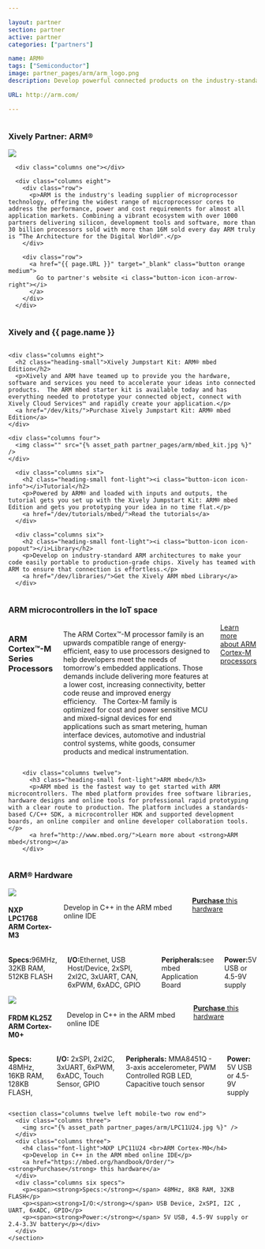 ```yaml
---

layout: partner
section: partner
active: partner
categories: ["partners"]

name: ARM®
tags: ["Semiconductor"]
image: partner_pages/arm/arm_logo.png
description: Develop powerful connected products on the industry-standard ARM architecture with mbed's native Xively support. 

URL: http://arm.com/

---
```


<section class="dev-center">

  <section class="row">
    <div class="twelve columns">
      <h1 class="big-heading font-light key-message">Xively Partner: <strong>ARM®</strong></h1>
    </div>
  </section>

  <section class="row">
      <div class="columns three">
        <img src="{{ page.image | asset_path }}" />   
      </div>

      <div class="columns one"></div>

      <div class="columns eight">        
        <div class="row">
          <p>ARM is the industry's leading supplier of microprocessor technology, offering the widest range of microprocessor cores to address the performance, power and cost requirements for almost all application markets. Combining a vibrant ecosystem with over 1000 partners delivering silicon, development tools and software, more than 30 billion processors sold with more than 16M sold every day ARM truly is “The Architecture for the Digital World®".</p>
        </div>

        <div class="row">
          <a href="{{ page.URL }}" target="_blank" class="button orange medium">
            Go to partner's website <i class="button-icon icon-arrow-right"></i>
          </a>
        </div>
      </div>
  </section>

  <section class="dev-center row">
    <div class="twelve columns">
      <h3 class="dev-section-heading heading-medium">Xively and {{ page.name }}</h3>
    </div>
  </section>

  <section class="row">  

    <div class="columns eight">
      <h2 class="heading-small">Xively Jumpstart Kit: ARM® mbed Edition</h2>
      <p>Xively and ARM have teamed up to provide you the hardware, software and services you need to accelerate your ideas into connected products.  The ARM mbed starter kit is available today and has everything needed to prototype your connected object, connect with Xively Cloud Services™ and rapidly create your application.</p>
      <a href="/dev/kits/">Purchase Xively Jumpstart Kit: ARM® mbed Edition</a>
    </div>
  
    <div class="columns four">
      <img class="" src="{% asset_path partner_pages/arm/mbed_kit.jpg %}" />
    </div>

  </section> 

  <section class="row">      

      <div class="columns six">       
        <h2 class="heading-small font-light"><i class="button-icon icon-info"></i>Tutorial</h2>
        <p>Powered by ARM® and loaded with inputs and outputs, the tutorial gets you set up with the Xively Jumpstart Kit: ARM® mbed Edition and gets you prototyping your idea in no time flat.</p>
        <a href="/dev/tutorials/mbed/">Read the tutorials</a>
      </div>
    
      <div class="columns six">
        <h2 class="heading-small font-light"><i class="button-icon icon-popout"></i>Library</h2>
        <p>Develop on industry-standard ARM architectures to make your code easily portable to production-grade chips. Xively has teamed with ARM to ensure that connection is effortless.</p>
        <a href="/dev/libraries/">Get the Xively ARM mbed Library</a>
      </div>        

  </section>  

  <section class="dev-center row">
    <div class="twelve columns">
      <h3 class="dev-section-heading heading-medium">ARM microcontrollers in the IoT space</h3>
    </div>
  </section>

  <section class="row">  
        <div class="columns twelve">      
          <h3 class="heading-small font-light">ARM Cortex™-M Series Processors</h3>
          <p>The ARM Cortex™-M processor family is an upwards compatible range of energy-efficient, easy to use processors designed to help developers meet the needs of tomorrow's embedded applications. Those demands include delivering more features at a lower cost, increasing connectivity, better code reuse and improved energy efficiency.   The Cortex-M family is optimized for cost and power sensitive MCU and mixed-signal devices for end applications such as smart metering, human interface devices, automotive and industrial control systems, white goods, consumer products and medical instrumentation.</p>
          <a href="http://www.arm.com/products/processors/cortex-m/">Learn more about ARM Cortex-M processors</a>
        </div>

        <div class="columns twelve">
          <h3 class="heading-small font-light">ARM mbed</h3>
          <p>ARM mbed is the fastest way to get started with ARM microcontrollers. The mbed platform provides free software libraries, hardware designs and online tools for professional rapid prototyping with a clear route to production. The platform includes a standards-based C/C++ SDK, a microcontroller HDK and supported development boards, an online compiler and online developer collaboration tools.</p>
          <a href="http://www.mbed.org/">Learn more about <strong>ARM mbed</strong></a>
        </div>
           

  </section>       

  <section class="dev-center row">
    <div class="twelve columns">
      <h3 class="dev-section-heading heading-medium">ARM® Hardware</h3>
    </div>
  </section>

  <section class="row">
    <section class="columns twelve left mobile-two row">
      <div class="columns three">
        <img src="{% asset_path partner_pages/arm/LPC1768.jpg %}" />            
      </div>
      <div class="columns three">
        <h4 class="font-light">NXP LPC1768 <br>ARM Cortex-M3</h4>
        <p>Develop in C++ in the ARM mbed online IDE</p>
        <a href="https://mbed.org/handbook/Order/"><strong>Purchase</strong> this hardware</a>
      </div>
      <div class="columns six specs">
        <p><span><strong>Specs:</strong></span>96MHz, 32KB RAM, 512KB FLASH</p>
        <p><span><strong>I/O:</strong></span>Ethernet, USB Host/Device, 2xSPI, 2xI2C, 3xUART, CAN, 6xPWM, 6xADC, GPIO</p>
        <p><span><strong>Peripherals:</strong></span>see mbed Application Board</p>
        <p><span><strong>Power:</strong></span>5V USB or 4.5-9V supply</p>                        
      </div>            
    </section>
    <section class="columns twelve left mobile-two row">
      <div class="columns three">
        <img src="{% asset_path partner_pages/arm/Freescale.jpg %}" />            
      </div>
      <div class="columns three">
        <h4 class="font-light">FRDM KL25Z <br>ARM Cortex-M0+</h4>
        <p>Develop in C++ in the ARM mbed online IDE</p>        
        <a href="http://uk.farnell.com/freescale-semiconductor/frdm-kl25z/kl25z-freedom-board-arm-dev-board/dp/2191861"><strong>Purchase</strong> this hardware</a>        
      </div>
      <div class="columns six specs">
        <p><span><strong>Specs:</strong></span> 48MHz, 16KB RAM, 128KB FLASH,</p>
        <p><span><strong>I/O:</strong></span> 2xSPI, 2xI2C, 3xUART, 6xPWM, 6xADC, Touch Sensor, GPIO</p>
        <p><span><strong>Peripherals:</strong></span> MMA8451Q - 3-axis accelerometer, PWM Controlled RGB LED, Capacitive touch sensor</p>
        <p><span><strong>Power:</strong></span> 5V USB or 4.5-9V supply</p></div>            
    </section>    

    <section class="columns twelve left mobile-two row end">
      <div class="columns three">
        <img src="{% asset_path partner_pages/arm/LPC11U24.jpg %}" />            
      </div>
      <div class="columns three">
        <h4 class="font-light">NXP LPC11U24 <br>ARM Cortex-M0</h4>
        <p>Develop in C++ in the ARM mbed online IDE</p>    
        <a href="https://mbed.org/handbook/Order/"><strong>Purchase</strong> this hardware</a>        
      </div>
      <div class="columns six specs">
        <p><span><strong>Specs:</strong></span> 48MHz, 8KB RAM, 32KB FLASH</p>
        <p><span><strong>I/O:</strong></span> USB Device, 2xSPI, I2C , UART, 6xADC, GPIO</p>
        <p><span><strong>Power:</strong></span> 5V USB, 4.5-9V supply or 2.4-3.3V battery</p></div> 
      </div>            
    </section> 
       
  </section>

</section>
